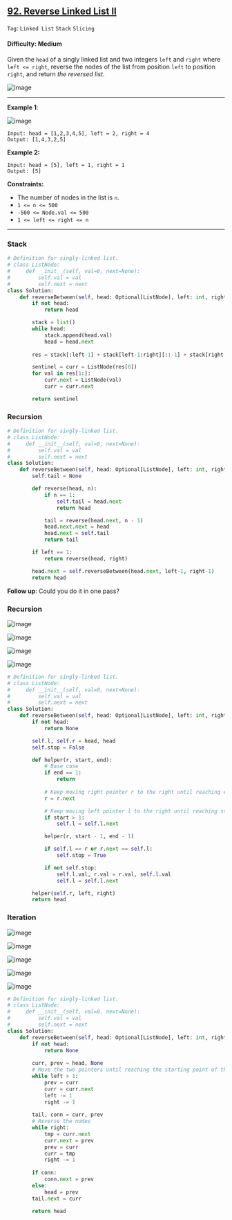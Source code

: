 ## [92. Reverse Linked List II](https://leetcode.com/problems/reverse-linked-list-ii/)

```Tag```: ```Linked List``` ```Stack``` ```Slicing```

#### Difficulty: Medium

Given the ```head``` of a singly linked list and two integers ```left``` and ```right``` where ```left <= right```, reverse the nodes of the list from position ```left``` to position ```right```, and return _the reversed list_.

![image](https://user-images.githubusercontent.com/35042430/223356659-b9f3fb4f-4f0f-4692-8e4b-bfdc0043a771.png)

---

__Example 1__:

![image](https://assets.leetcode.com/uploads/2021/02/19/rev2ex2.jpg)
```
Input: head = [1,2,3,4,5], left = 2, right = 4
Output: [1,4,3,2,5]
```

__Example 2:__
```
Input: head = [5], left = 1, right = 1
Output: [5]
```

__Constraints:__

- The number of nodes in the list is ```n```.
- ```1 <= n <= 500```
- ```-500 <= Node.val <= 500```
- ```1 <= left <= right <= n```
 
---

### Stack

```Python
# Definition for singly-linked list.
# class ListNode:
#     def __init__(self, val=0, next=None):
#         self.val = val
#         self.next = next
class Solution:
    def reverseBetween(self, head: Optional[ListNode], left: int, right: int) -> Optional[ListNode]:
        if not head:
            return head

        stack = list()
        while head:
            stack.append(head.val)
            head = head.next
        
        res = stack[:left-1] + stack[left-1:right][::-1] + stack[right:]

        sentinel = curr = ListNode(res[0])
        for val in res[1:]:
            curr.next = ListNode(val)
            curr = curr.next

        return sentinel
```

### Recursion

```Python
# Definition for singly-linked list.
# class ListNode:
#     def __init__(self, val=0, next=None):
#         self.val = val
#         self.next = next
class Solution:
    def reverseBetween(self, head: Optional[ListNode], left: int, right: int) -> Optional[ListNode]:
        self.tail = None

        def reverse(head, n):
            if n == 1:
                self.tail = head.next
                return head

            tail = reverse(head.next, n - 1)
            head.next.next = head
            head.next = self.tail
            return tail

        if left == 1:
            return reverse(head, right)

        head.next = self.reverseBetween(head.next, left-1, right-1)
        return head      
```

__Follow up__: Could you do it in one pass?

### Recursion

![image](https://leetcode.com/problems/reverse-linked-list-ii/Figures/92/recursion-1.png)

![image](https://leetcode.com/problems/reverse-linked-list-ii/Figures/92/recursion-2.png)

![image](https://leetcode.com/problems/reverse-linked-list-ii/Figures/92/recursion-3.png)

![image](https://leetcode.com/problems/reverse-linked-list-ii/Figures/92/recursion-4.png)

```Python
# Definition for singly-linked list.
# class ListNode:
#     def __init__(self, val=0, next=None):
#         self.val = val
#         self.next = next
class Solution:
    def reverseBetween(self, head: Optional[ListNode], left: int, right: int) -> Optional[ListNode]:
        if not head:
            return None

        self.l, self.r = head, head
        self.stop = False

        def helper(r, start, end):
            # Base case
            if end == 1:
                return
            
            # Keep moving right pointer r to the right until reaching end boundary
            r = r.next

            # Keep moving left pointer l to the right until reaching start boundary
            if start > 1:
                self.l = self.l.next

            helper(r, start - 1, end - 1)

            if self.l == r or r.next == self.l:
                self.stop = True

            if not self.stop:
                self.l.val, r.val = r.val, self.l.val
                self.l = self.l.next

        helper(self.r, left, right)
        return head 
```

### Iteration

![image](https://leetcode.com/problems/reverse-linked-list-ii/Figures/92/iterative-1.png)

![image](https://leetcode.com/problems/reverse-linked-list-ii/Figures/92/iterative-2.png)

![image](https://leetcode.com/problems/reverse-linked-list-ii/Figures/92/iterative-3.png)

![image](https://leetcode.com/problems/reverse-linked-list-ii/Figures/92/iterative-4.png)

![image](https://leetcode.com/problems/reverse-linked-list-ii/Figures/92/iterative-5.png)

```Python
# Definition for singly-linked list.
# class ListNode:
#     def __init__(self, val=0, next=None):
#         self.val = val
#         self.next = next
class Solution:
    def reverseBetween(self, head: Optional[ListNode], left: int, right: int) -> Optional[ListNode]:
        if not head:
            return None
        
        curr, prev = head, None
        # Move the two pointers until reaching the starting point of the sublist
        while left > 1:
            prev = curr
            curr = curr.next
            left -= 1
            right -= 1
        
        tail, conn = curr, prev
        # Reverse the nodes
        while right:
            tmp = curr.next
            curr.next = prev
            prev = curr
            curr = tmp
            right -= 1
        
        if conn:
            conn.next = prev
        else:
            head = prev
        tail.next = curr
        
        return head
```
